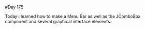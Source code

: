 #Day 175

Today I learned how to make a Menu Bar as well as the JComboBox component and several graphical interface elements.